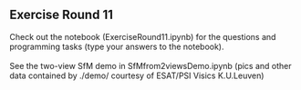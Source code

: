 ## Exercise Round 11

Check out the notebook (ExerciseRound11.ipynb) for the questions and programming tasks (type your answers to the notebook).<br><br>
See the two-view SfM demo in SfMfrom2viewsDemo.ipynb (pics and other data contained by ./demo/ courtesy of ESAT/PSI Visics K.U.Leuven)
